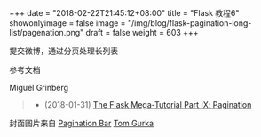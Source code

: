 +++
date = "2018-02-22T21:45:12+08:00"
title = "Flask 教程6"
showonlyimage = false
image = "/img/blog/flask-pagination-long-list/pagenation.png"
draft = false
weight = 603
+++

提交微博，通过分页处理长列表
<!--more-->


参考文档

Miguel Grinberg

> - (2018-01-31) [The Flask Mega-Tutorial Part Ⅸ: Pagination](https://blog.miguelgrinberg.com/post/the-flask-mega-tutorial-part-ix-pagination)

封面图片来自 [Pagination Bar](https://dribbble.com/shots/278553-Pagination-Bar) <a href="https://dribbble.com/tomgurka"><i class="fa fa-dribbble" aria-hidden="true"></i> Tom Gurka</a>
